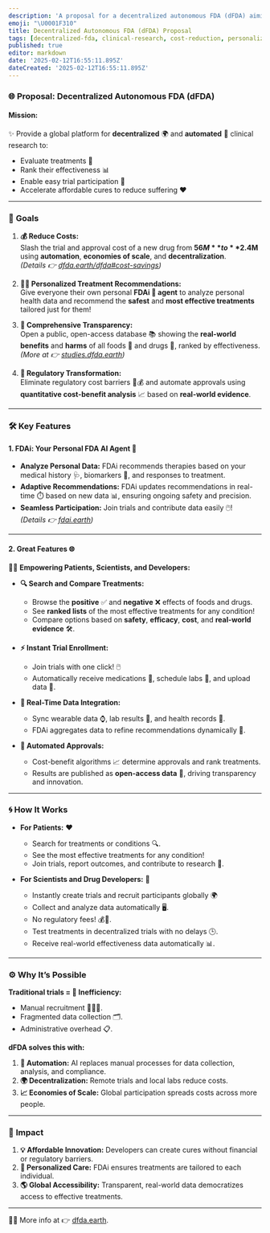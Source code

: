 ```yaml
---
description: 'A proposal for a decentralized autonomous FDA (dFDA) aiming to reduce clinical trial costs, provide personalized treatment recommendations, and ensure comprehensive transparency in drug evaluation.'
emoji: "\U0001F310"
title: Decentralized Autonomous FDA (dFDA) Proposal
tags: [decentralized-fda, clinical-research, cost-reduction, personalized-medicine, transparency]
published: true
editor: markdown
date: '2025-02-12T16:55:11.895Z'
dateCreated: '2025-02-12T16:55:11.895Z'
---
```

### 🌐 Proposal: Decentralized Autonomous FDA (dFDA)

#### **Mission:**  

✨ Provide a global platform for **decentralized** 🌍 and **automated** 🤖 clinical research to:  

- Evaluate treatments 💊  
- Rank their effectiveness 📊  
- Enable easy trial participation 🧪  
- Accelerate affordable cures to reduce suffering ❤️  

---

### 🎯 **Goals**

1. **💰 Reduce Costs:**  
   Slash the trial and approval cost of a new drug from **$56M** to **$2.4M** using **automation**, **economies of scale**, and **decentralization**.  
   *(Details 👉 [dfda.earth/dfda#cost-savings](https://www.dfda.earth/dfda#cost-savings))*  

2. **🧑‍⚕️ Personalized Treatment Recommendations:**  
   Give everyone their own personal **FDAi 🤖 agent** to analyze personal health data and recommend the **safest** and **most effective treatments** tailored just for them!  

3. **📖 Comprehensive Transparency:**  
   Open a public, open-access database 📚 showing the **real-world benefits** and **harms** of all foods 🥦 and drugs 💊, ranked by effectiveness. *(More at 👉 [studies.dfda.earth](https://studies.dfda.earth))*  

4. **🚀 Regulatory Transformation:**  
   Eliminate regulatory cost barriers 🚫💰 and automate approvals using **quantitative cost-benefit analysis** 📈 based on **real-world evidence**.

---

### 🛠️ **Key Features**

#### 1. **FDAi: Your Personal FDA AI Agent** 🤖  

- **Analyze Personal Data:** FDAi recommends therapies based on your medical history 🩺, biomarkers 🔬, and responses to treatment.  
- **Adaptive Recommendations:** FDAi updates recommendations in real-time ⏱️ based on new data 📊, ensuring ongoing safety and precision.  
- **Seamless Participation:** Join trials and contribute data easily 🖱️!  
*(Details 👉 [fdai.earth](https://fdai.earth))*  

---

#### 2. **Great Features** 🌐

🧑‍🔬 **Empowering Patients, Scientists, and Developers:**  

- **🔍 Search and Compare Treatments:**  
   - Browse the **positive** ✅ and **negative** ❌ effects of foods and drugs.  
   - See **ranked lists** of the most effective treatments for any condition!  
   - Compare options based on **safety**, **efficacy**, **cost**, and **real-world evidence** 🛠️.  

- **⚡ Instant Trial Enrollment:**  
   - Join trials with one click! 🖱️  
   - Automatically receive medications 💊, schedule labs 🧪, and upload data 🔗.  

- **📡 Real-Time Data Integration:**  
   - Sync wearable data ⌚, lab results 🔬, and health records 📂.  
   - FDAi aggregates data to refine recommendations dynamically 🔄.  

- **🤖 Automated Approvals:**  
   - Cost-benefit algorithms 📈 determine approvals and rank treatments.  
   - Results are published as **open-access data** 📖, driving transparency and innovation.  

---

### 🌀 **How It Works**  

- **For Patients:** ❤️  
   - Search for treatments or conditions 🔍.  
   - See the most effective treatments for any condition!
   - Join trials, report outcomes, and contribute to research 📝.  

- **For Scientists and Drug Developers:** 🚀  
   - Instantly create trials and recruit participants globally 🌍  
   - Collect and analyze data automatically 🖥️.  
   - No regulatory fees! 💰🚫.  
   - Test treatments in decentralized trials with no delays 🕒.  
   - Receive real-world effectiveness data automatically 📊.  

---

### ⚙️ **Why It’s Possible**

**Traditional trials = 💸 Inefficiency:**  

- Manual recruitment 🧑‍🤝‍🧑.  
- Fragmented data collection 🗂️.  
- Administrative overhead 📋.  

**dFDA solves this with:**  

1. **🤖 Automation:** AI replaces manual processes for data collection, analysis, and compliance.  
2. **🌍 Decentralization:** Remote trials and local labs reduce costs.  
3. **📈 Economies of Scale:** Global participation spreads costs across more people.  

---

### 🌟 **Impact**

1. **💡 Affordable Innovation:** Developers can create cures without financial or regulatory barriers.  
2. **🔬 Personalized Care:** FDAi ensures treatments are tailored to each individual.  
3. **🌎 Global Accessibility:** Transparent, real-world data democratizes access to effective treatments.  

---

🚀💊 More info at 👉 [dfda.earth](https://www.dfda.earth).  
